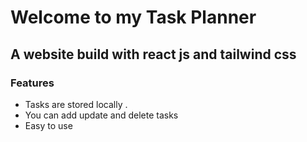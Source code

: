 # Welcome to my Task Planner 

## A website build with react js and tailwind css

### Features
- Tasks are stored locally .
- You can add  update and delete tasks
- Easy to use
